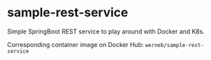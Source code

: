 # sample-rest-service
Simple SpringBoot REST service to play around with Docker and K8s.

Corresponding container image on Docker Hub: `werneb/sample-rest-service`

